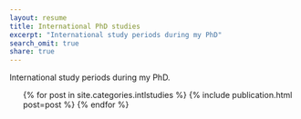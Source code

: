 ```yaml
---
layout: resume
title: International PhD studies
excerpt: "International study periods during my PhD"
search_omit: true
share: true
---
```


International study periods during my PhD.

<ul class="post-list">
{% for post in site.categories.intlstudies %}
    {% include publication.html post=post %}
{% endfor %}
</ul>

